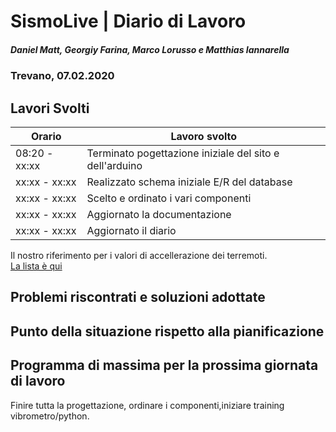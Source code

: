 # SismoLive | Diario di Lavoro 
##### Daniel Matt, Georgiy Farina, Marco Lorusso e Matthias Iannarella
### Trevano, 07.02.2020

## Lavori Svolti
|Orario          |Lavoro svolto                 |
|--------------  |------------------------------                                               |
|08:20 - xx:xx | Terminato pogettazione iniziale del sito e dell'arduino|
|xx:xx - xx:xx | Realizzato schema iniziale E/R del database|
|xx:xx - xx:xx | Scelto e ordinato i vari componenti|
|xx:xx - xx:xx | Aggiornato la documentazione|
|xx:xx - xx:xx | Aggiornato il diario|

Il nostro riferimento per i valori di accellerazione dei terremoti.<br>
[La lista è qui](https://en.wikipedia.org/wiki/Peak_ground_acceleration)

##  Problemi riscontrati e soluzioni adottate


##  Punto della situazione rispetto alla pianificazione


## Programma di massima per la prossima giornata di lavoro
Finire tutta la progettazione, ordinare i componenti,iniziare training vibrometro/python.
